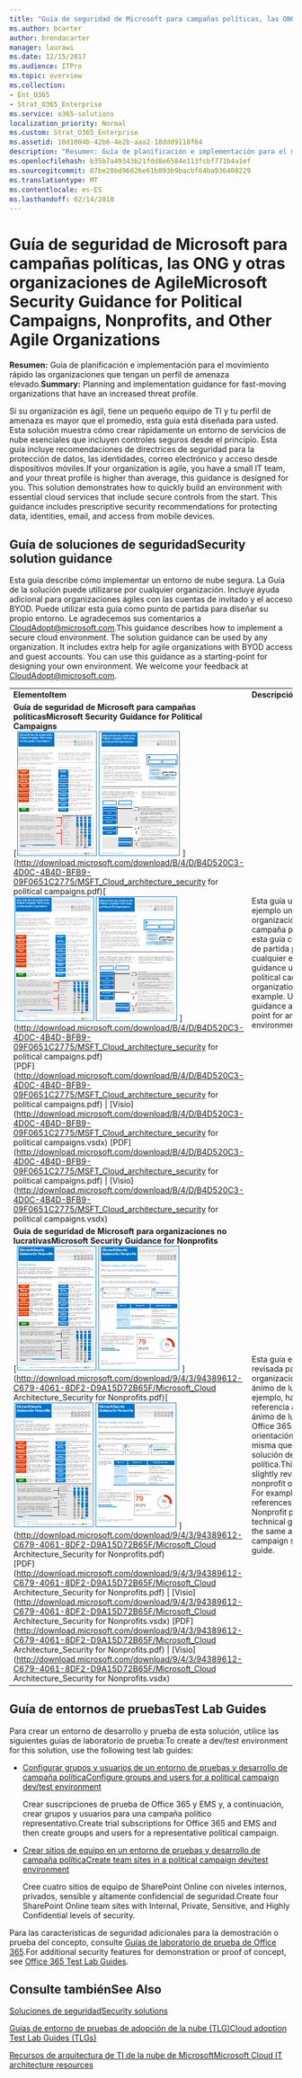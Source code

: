 ```yaml
---
title: "Guía de seguridad de Microsoft para campañas políticas, las ONG y otras organizaciones de Agile"
ms.author: bcarter
author: brendacarter
manager: laurawi
ms.date: 12/15/2017
ms.audience: ITPro
ms.topic: overview
ms.collection:
- Ent_O365
- Strat_O365_Enterprise
ms.service: o365-solutions
localization_priority: Normal
ms.custom: Strat_O365_Enterprise
ms.assetid: 10d1004b-42b6-4e2b-aaa2-18ddd9118f64
description: "Resumen: Guía de planificación e implementación para el movimiento rápido las organizaciones que tengan un perfil de amenaza elevado."
ms.openlocfilehash: b35b7a49343b21fdd8e6584e113fcbf771b4a1ef
ms.sourcegitcommit: 07be28bd96826e61b893b9bacbf64ba936400229
ms.translationtype: MT
ms.contentlocale: es-ES
ms.lasthandoff: 02/14/2018
---
```

# <a name="microsoft-security-guidance-for-political-campaigns-nonprofits-and-other-agile-organizations"></a><span data-ttu-id="6af59-103">Guía de seguridad de Microsoft para campañas políticas, las ONG y otras organizaciones de Agile</span><span class="sxs-lookup"><span data-stu-id="6af59-103">Microsoft Security Guidance for Political Campaigns, Nonprofits, and Other Agile Organizations</span></span>

 <span data-ttu-id="6af59-104">**Resumen:** Guía de planificación e implementación para el movimiento rápido las organizaciones que tengan un perfil de amenaza elevado.</span><span class="sxs-lookup"><span data-stu-id="6af59-104">**Summary:** Planning and implementation guidance for fast-moving organizations that have an increased threat profile.</span></span>
  
<span data-ttu-id="6af59-p101">Si su organización es ágil, tiene un pequeño equipo de TI y tu perfil de amenaza es mayor que el promedio, esta guía está diseñada para usted. Esta solución muestra cómo crear rápidamente un entorno de servicios de nube esenciales que incluyen controles seguros desde el principio. Esta guía incluye recomendaciones de directrices de seguridad para la protección de datos, las identidades, correo electrónico y acceso desde dispositivos móviles.</span><span class="sxs-lookup"><span data-stu-id="6af59-p101">If your organization is agile, you have a small IT team, and your threat profile is higher than average, this guidance is designed for you. This solution demonstrates how to quickly build an environment with essential cloud services that include secure controls from the start. This guidance includes prescriptive security recommendations for protecting data, identities, email, and access from mobile devices.</span></span>
  
## <a name="security-solution-guidance"></a><span data-ttu-id="6af59-108">Guía de soluciones de seguridad</span><span class="sxs-lookup"><span data-stu-id="6af59-108">Security solution guidance</span></span>

<span data-ttu-id="6af59-p102">Esta guía describe cómo implementar un entorno de nube segura. La Guía de la solución puede utilizarse por cualquier organización. Incluye ayuda adicional para organizaciones ágiles con las cuentas de invitado y el acceso BYOD. Puede utilizar esta guía como punto de partida para diseñar su propio entorno. Le agradecemos sus comentarios a [CloudAdopt@microsoft.com](mailto:CloudAdopt@microsoft.com).</span><span class="sxs-lookup"><span data-stu-id="6af59-p102">This guidance describes how to implement a secure cloud environment. The solution guidance can be used by any organization. It includes extra help for agile organizations with BYOD access and guest accounts. You can use this guidance as a starting-point for designing your own environment. We welcome your feedback at [CloudAdopt@microsoft.com](mailto:CloudAdopt@microsoft.com).</span></span> 
  
|||
|:-----|:-----|
|<span data-ttu-id="6af59-114">**Elemento**</span><span class="sxs-lookup"><span data-stu-id="6af59-114">**Item**</span></span> <br/> |<span data-ttu-id="6af59-115">**Descripción**</span><span class="sxs-lookup"><span data-stu-id="6af59-115">**Description**</span></span> <br/> |
|<span data-ttu-id="6af59-116">**Guía de seguridad de Microsoft para campañas políticas**</span><span class="sxs-lookup"><span data-stu-id="6af59-116">**Microsoft Security Guidance for Political Campaigns**</span></span> <br/> <span data-ttu-id="6af59-117">[![Clavo de póster mini conjunto del pulgar.](images/d370ce28-ca40-4930-9a2c-907312aa06c8.png)          ](http://download.microsoft.com/download/B/4/D/B4D520C3-4D0C-4B4D-BFB9-09F0651C2775/MSFT_Cloud_architecture_security for political campaigns.pdf)</span><span class="sxs-lookup"><span data-stu-id="6af59-117">[![Thumb nail for mini poster set.](images/d370ce28-ca40-4930-9a2c-907312aa06c8.png)          ](http://download.microsoft.com/download/B/4/D/B4D520C3-4D0C-4B4D-BFB9-09F0651C2775/MSFT_Cloud_architecture_security for political campaigns.pdf)</span></span> <br/> <span data-ttu-id="6af59-118">[PDF](http://download.microsoft.com/download/B/4/D/B4D520C3-4D0C-4B4D-BFB9-09F0651C2775/MSFT_Cloud_architecture_security for political campaigns.pdf) \| [Visio](http://download.microsoft.com/download/B/4/D/B4D520C3-4D0C-4B4D-BFB9-09F0651C2775/MSFT_Cloud_architecture_security for political campaigns.vsdx)  </span><span class="sxs-lookup"><span data-stu-id="6af59-118">[PDF](http://download.microsoft.com/download/B/4/D/B4D520C3-4D0C-4B4D-BFB9-09F0651C2775/MSFT_Cloud_architecture_security for political campaigns.pdf)  \| [Visio](http://download.microsoft.com/download/B/4/D/B4D520C3-4D0C-4B4D-BFB9-09F0651C2775/MSFT_Cloud_architecture_security for political campaigns.vsdx)</span></span> <br/> |<span data-ttu-id="6af59-p103">Esta guía utiliza como ejemplo una organización de campaña política. Utilice esta guía como punto de partida para cualquier entorno.</span><span class="sxs-lookup"><span data-stu-id="6af59-p103">This guidance uses a political campaign organization as an example. Use this guidance as a starting point for any environment.</span></span>  <br/> |
|<span data-ttu-id="6af59-121">**Guía de seguridad de Microsoft para organizaciones no lucrativas**</span><span class="sxs-lookup"><span data-stu-id="6af59-121">**Microsoft Security Guidance for Nonprofits**</span></span> <br/> <span data-ttu-id="6af59-122">[![Imagen de miniaturas para archivo descargable](images/e4784889-1c69-4067-9a8f-31d31d1eceea.png)          ](http://download.microsoft.com/download/9/4/3/94389612-C679-4061-8DF2-D9A15D72B65F/Microsoft_Cloud Architecture_Security for Nonprofits.pdf)</span><span class="sxs-lookup"><span data-stu-id="6af59-122">[![Thumnail image for downloadable file](images/e4784889-1c69-4067-9a8f-31d31d1eceea.png)          ](http://download.microsoft.com/download/9/4/3/94389612-C679-4061-8DF2-D9A15D72B65F/Microsoft_Cloud Architecture_Security for Nonprofits.pdf)</span></span> <br/> <span data-ttu-id="6af59-123">[PDF](http://download.microsoft.com/download/9/4/3/94389612-C679-4061-8DF2-D9A15D72B65F/Microsoft_Cloud Architecture_Security for Nonprofits.pdf) \| [Visio](http://download.microsoft.com/download/9/4/3/94389612-C679-4061-8DF2-D9A15D72B65F/Microsoft_Cloud Architecture_Security for Nonprofits.vsdx)  </span><span class="sxs-lookup"><span data-stu-id="6af59-123">[PDF](http://download.microsoft.com/download/9/4/3/94389612-C679-4061-8DF2-D9A15D72B65F/Microsoft_Cloud Architecture_Security for Nonprofits.pdf)  \| [Visio](http://download.microsoft.com/download/9/4/3/94389612-C679-4061-8DF2-D9A15D72B65F/Microsoft_Cloud Architecture_Security for Nonprofits.vsdx)</span></span> <br/> |<span data-ttu-id="6af59-p104">Esta guía es ligeramente revisada para organizaciones sin ánimo de lucro. Por ejemplo, hace referencia a planes sin ánimo de lucro de Office 365. La orientación técnica es la misma que la Guía de solución de campaña política.</span><span class="sxs-lookup"><span data-stu-id="6af59-p104">This guide is slightly revised for nonprofit organizations. For example, it references Office 365 Nonprofit plans. The technical guidance is the same as the political campaign solution guide.</span></span>  <br/> |
   
## <a name="test-lab-guides"></a><span data-ttu-id="6af59-127">Guía de entornos de pruebas</span><span class="sxs-lookup"><span data-stu-id="6af59-127">Test Lab Guides</span></span>

<span data-ttu-id="6af59-128">Para crear un entorno de desarrollo y prueba de esta solución, utilice las siguientes guías de laboratorio de prueba:</span><span class="sxs-lookup"><span data-stu-id="6af59-128">To create a dev/test environment for this solution, use the following test lab guides:</span></span> 
  
- [<span data-ttu-id="6af59-129">Configurar grupos y usuarios de un entorno de pruebas y desarrollo de campaña política</span><span class="sxs-lookup"><span data-stu-id="6af59-129">Configure groups and users for a political campaign dev/test environment</span></span>](configure-groups-and-users-for-a-political-campaign-dev-test-environment.md)
    
     <span data-ttu-id="6af59-130">Crear suscripciones de prueba de Office 365 y EMS y, a continuación, crear grupos y usuarios para una campaña político representativo.</span><span class="sxs-lookup"><span data-stu-id="6af59-130">Create trial subscriptions for Office 365 and EMS and then create groups and users for a representative political campaign.</span></span>
    
- [<span data-ttu-id="6af59-131">Crear sitios de equipo en un entorno de pruebas y desarrollo de campaña política</span><span class="sxs-lookup"><span data-stu-id="6af59-131">Create team sites in a political campaign dev/test environment</span></span>](create-team-sites-in-a-political-campaign-dev-test-environment.md)
    
    <span data-ttu-id="6af59-132">Cree cuatro sitios de equipo de SharePoint Online con niveles internos, privados, sensible y altamente confidencial de seguridad.</span><span class="sxs-lookup"><span data-stu-id="6af59-132">Create four SharePoint Online team sites with Internal, Private, Sensitive, and Highly Confidential levels of security.</span></span>
    
<span data-ttu-id="6af59-133">Para las características de seguridad adicionales para la demostración o prueba del concepto, consulte [Guías de laboratorio de prueba de Office 365](http://aka.ms/o365tlgs).</span><span class="sxs-lookup"><span data-stu-id="6af59-133">For additional security features for demonstration or proof of concept, see [Office 365 Test Lab Guides](http://aka.ms/o365tlgs).</span></span>
  
## <a name="see-also"></a><span data-ttu-id="6af59-134">Consulte también</span><span class="sxs-lookup"><span data-stu-id="6af59-134">See Also</span></span>

[<span data-ttu-id="6af59-135">Soluciones de seguridad</span><span class="sxs-lookup"><span data-stu-id="6af59-135">Security solutions</span></span>](security-solutions.md)
  
[<span data-ttu-id="6af59-136">Guías de entorno de pruebas de adopción de la nube (TLG)</span><span class="sxs-lookup"><span data-stu-id="6af59-136">Cloud adoption Test Lab Guides (TLGs)</span></span>](cloud-adoption-test-lab-guides-tlgs.md)
  
[<span data-ttu-id="6af59-137">Recursos de arquitectura de TI de la nube de Microsoft</span><span class="sxs-lookup"><span data-stu-id="6af59-137">Microsoft Cloud IT architecture resources</span></span>](microsoft-cloud-it-architecture-resources.md)



